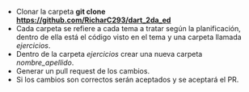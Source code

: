* Clonar la carpeta **git clone https://github.com/RicharC293/dart_2da_ed**
* Cada carpeta se refiere a cada tema a tratar según la planificación, dentro de ella
está el código visto en el tema y una carpeta llamada *ejercicios*.
* Dentro de la carpeta *ejercicios* crear una nueva carpeta *nombre_apellido*.
* Generar un pull request de los cambios.
* Si los cambios son correctos serán aceptados y se aceptará el PR.
